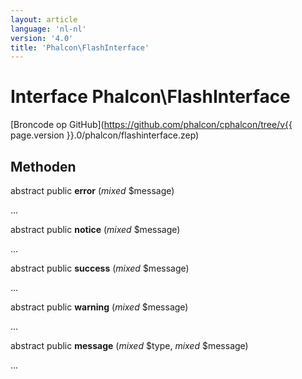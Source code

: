 ```yaml
---
layout: article
language: 'nl-nl'
version: '4.0'
title: 'Phalcon\FlashInterface'
---
```

# Interface **Phalcon\FlashInterface**

[Broncode op GitHub](https://github.com/phalcon/cphalcon/tree/v{{ page.version }}.0/phalcon/flashinterface.zep)

## Methoden

abstract public **error** (*mixed* $message)

...

abstract public **notice** (*mixed* $message)

...

abstract public **success** (*mixed* $message)

...

abstract public **warning** (*mixed* $message)

...

abstract public **message** (*mixed* $type, *mixed* $message)

...
